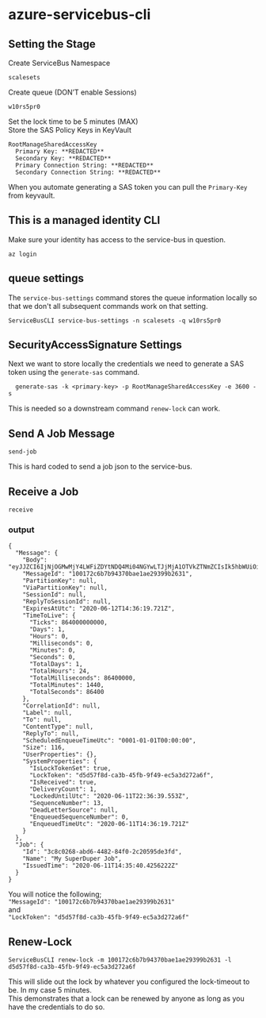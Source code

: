 # azure-servicebus-cli

## Setting the Stage

Create ServiceBus Namespace  
```
scalesets
```

Create queue (DON’T enable Sessions) 
```
w10rs5pr0
```
  Set the lock time to be 5 minutes (MAX)  
  Store the SAS Policy Keys in KeyVault
```
RootManageSharedAccessKey
  Primary Key: **REDACTED**  
  Secondary Key: **REDACTED**  
  Primary Connection String: **REDACTED**  
  Secondary Connection String: **REDACTED**  
```
When you automate generating a SAS token you can pull the ```Primary-Key``` from keyvault.  

## This is a managed identity CLI
Make sure your identity has access to the service-bus in question.  
```
az login
```
## queue settings  

The ```service-bus-settings``` command stores the queue information locally so that we don't all subsequent commands work on that setting.  
```
ServiceBusCLI service-bus-settings -n scalesets -q w10rs5pr0
```
## SecurityAccessSignature Settings  
Next we want to store locally the credentials we need to generate a SAS token using the ```generate-sas``` command.  
```
  generate-sas -k <primary-key> -p RootManageSharedAccessKey -e 3600 -s
```
This is needed so a downstream command ```renew-lock``` can work.  

## Send A Job Message 
```
send-job
```
This is hard coded to send a job json to the service-bus.  

## Receive a Job
```
receive
```
### output  
```
{
  "Message": {
    "Body": "eyJJZCI6IjNjOGMwMjY4LWFiZDYtNDQ4Mi04NGYwLTJjMjA1OTVkZTNmZCIsIk5hbWUiOiJNeSBTdXBlckR1cGVyIEpvYiIsIklzc3VlZFRpbWUiOiIyMDIwLTA2LTExVDE0OjM1OjQwLjQyNTYyMjJaIn0=",
    "MessageId": "100172c6b7b94370bae1ae29399b2631",
    "PartitionKey": null,
    "ViaPartitionKey": null,
    "SessionId": null,
    "ReplyToSessionId": null,
    "ExpiresAtUtc": "2020-06-12T14:36:19.721Z",
    "TimeToLive": {
      "Ticks": 864000000000,
      "Days": 1,
      "Hours": 0,
      "Milliseconds": 0,
      "Minutes": 0,
      "Seconds": 0,
      "TotalDays": 1,
      "TotalHours": 24,
      "TotalMilliseconds": 86400000,
      "TotalMinutes": 1440,
      "TotalSeconds": 86400
    },
    "CorrelationId": null,
    "Label": null,
    "To": null,
    "ContentType": null,
    "ReplyTo": null,
    "ScheduledEnqueueTimeUtc": "0001-01-01T00:00:00",
    "Size": 116,
    "UserProperties": {},
    "SystemProperties": {
      "IsLockTokenSet": true,
      "LockToken": "d5d57f8d-ca3b-45fb-9f49-ec5a3d272a6f",
      "IsReceived": true,
      "DeliveryCount": 1,
      "LockedUntilUtc": "2020-06-11T22:36:39.553Z",
      "SequenceNumber": 13,
      "DeadLetterSource": null,
      "EnqueuedSequenceNumber": 0,
      "EnqueuedTimeUtc": "2020-06-11T14:36:19.721Z"
    }
  },
  "Job": {
    "Id": "3c8c0268-abd6-4482-84f0-2c20595de3fd",
    "Name": "My SuperDuper Job",
    "IssuedTime": "2020-06-11T14:35:40.4256222Z"
  }
}
```
You will notice the following;  
```"MessageId": "100172c6b7b94370bae1ae29399b2631"```  
and  
```"LockToken": "d5d57f8d-ca3b-45fb-9f49-ec5a3d272a6f"```  
## Renew-Lock
```
ServiceBusCLI renew-lock -m 100172c6b7b94370bae1ae29399b2631 -l d5d57f8d-ca3b-45fb-9f49-ec5a3d272a6f
```
This will slide out the lock by whatever you configured the lock-timeout to be.   In my case 5 minutes.  
This demonstrates that a lock can be renewed by anyone as long as you have the credentials to do so.  
